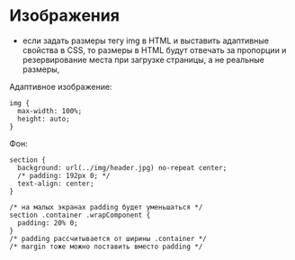 # Изображения
- если задать размеры тегу img в HTML и выставить адаптивные свойства в CSS, то размеры в HTML будут отвечать за пропорции и резервирование места при загрузке страницы, а не реальные размеры,

Адаптивное изображение:

    img {
      max-width: 100%;
      height: auto;
    }

Фон:

    section {
      background: url(../img/header.jpg) no-repeat center;
      /* padding: 192px 0; */
      text-align: center;
    }

    /* на малых экранах padding будет уменьшаться */
    section .container .wrapComponent {
      padding: 20% 0;
    }
    /* padding рассчитывается от ширины .container */
    /* margin тоже можно поставить вместо padding */
